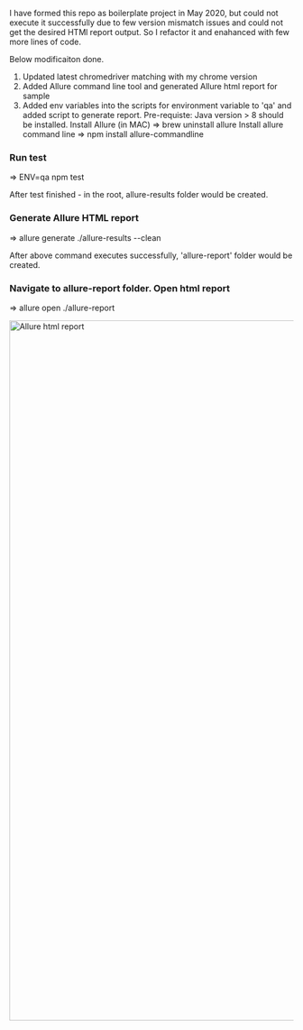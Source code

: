 
I have formed this repo as boilerplate project in May 2020, but could not execute it successfully due to few version mismatch issues and could not get the desired HTMl report output.
So I refactor it and enahanced with few more lines of code.

Below modificaiton done.

1. Updated latest chromedriver matching with my chrome version
2. Added Allure command line tool and generated Allure html report for sample
3. Added env variables into the scripts for environment variable to 'qa' and added script to generate report.
    Pre-requiste: 
      Java version > 8 should be installed.
      Install Allure (in MAC) => brew uninstall allure
      Install allure command line => npm install allure-commandline

### Run test
=> ENV=qa npm test

After test finished - in the root, allure-results folder would be created.

### Generate Allure HTML report
=> allure generate ./allure-results --clean

After above command executes successfully, 'allure-report' folder would be created.

### Navigate to allure-report folder. Open html report

=> allure open ./allure-report


<img width="1242" alt="Allure html report" src="https://user-images.githubusercontent.com/38261145/80930363-091c6000-8dab-11ea-89d4-59f6d89792de.png">
